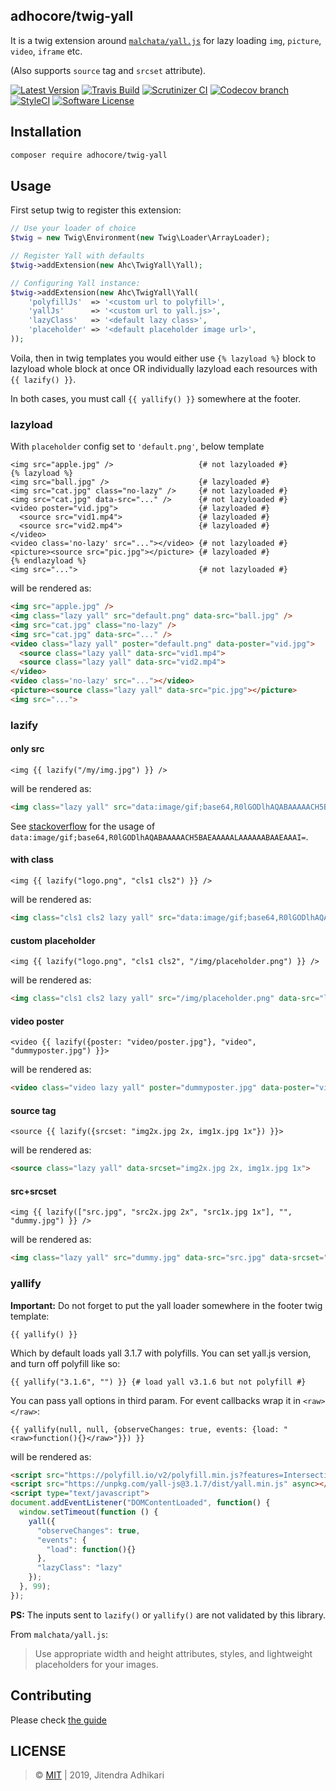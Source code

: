 ## adhocore/twig-yall

It is a twig extension around [`malchata/yall.js`](https://github.com/malchata/yall.js)
for lazy loading `img`, `picture`, `video`, `iframe` etc.

(Also supports `source` tag and `srcset` attribute).

[![Latest Version](https://img.shields.io/github/release/adhocore/twig-yall.svg?style=flat-square)](https://github.com/adhocore/twig-yall/releases)
[![Travis Build](https://img.shields.io/travis/com/adhocore/twig-yall.svg?branch=master&style=flat-square)](https://travis-ci.com/adhocore/twig-yall?branch=master)
[![Scrutinizer CI](https://img.shields.io/scrutinizer/g/adhocore/twig-yall.svg?style=flat-square)](https://scrutinizer-ci.com/g/adhocore/twig-yall/?branch=master)
[![Codecov branch](https://img.shields.io/codecov/c/github/adhocore/twig-yall/master.svg?style=flat-square)](https://codecov.io/gh/adhocore/twig-yall)
[![StyleCI](https://styleci.io/repos/172214338/shield)](https://styleci.io/repos/172214338)
[![Software License](https://img.shields.io/badge/license-MIT-brightgreen.svg?style=flat-square)](./LICENSE)


## Installation
```bash
composer require adhocore/twig-yall
```

## Usage

First setup twig to register this extension:
```php
// Use your loader of choice
$twig = new Twig\Environment(new Twig\Loader\ArrayLoader);

// Register Yall with defaults
$twig->addExtension(new Ahc\TwigYall\Yall);

// Configuring Yall instance:
$twig->addExtension(new Ahc\TwigYall\Yall(
    'polyfillJs'  => '<custom url to polyfill>',
    'yallJs'      => '<custom url to yall.js>',
    'lazyClass'   => '<default lazy class>',
    'placeholder' => '<default placeholder image url>',
));
```

Voila, then in twig templates you would either use `{% lazyload %}` block to lazyload whole block at once
OR individually lazyload each resources with `{{ lazify() }}`.

In both cases, you must call `{{ yallify() }}` somewhere at the footer.

### lazyload

With `placeholder` config set to `'default.png'`, below template
```twig
<img src="apple.jpg" />                   {# not lazyloaded #}
{% lazyload %}
<img src="ball.jpg" />                    {# lazyloaded #}
<img src="cat.jpg" class="no-lazy" />     {# not lazyloaded #}
<img src="cat.jpg" data-src="..." />      {# not lazyloaded #}
<video poster="vid.jpg">                  {# lazyloaded #}
  <source src="vid1.mp4">                 {# lazyloaded #}
  <source src="vid2.mp4">                 {# lazyloaded #}
</video>
<video class='no-lazy' src="..."></video> {# not lazyloaded #}
<picture><source src="pic.jpg"></picture> {# lazyloaded #}
{% endlazyload %}
<img src="...">                           {# not lazyloaded #}
```
will be rendered as:
```html
<img src="apple.jpg" />
<img class="lazy yall" src="default.png" data-src="ball.jpg" />
<img src="cat.jpg" class="no-lazy" />
<img src="cat.jpg" data-src="..." />
<video class="lazy yall" poster="default.png" data-poster="vid.jpg">
  <source class="lazy yall" data-src="vid1.mp4">
  <source class="lazy yall" data-src="vid2.mp4">
</video>
<video class='no-lazy' src="..."></video>
<picture><source class="lazy yall" data-src="pic.jpg"></picture>
<img src="...">
```

### lazify

#### only src
```twig
<img {{ lazify("/my/img.jpg") }} />
```
will be rendered as:
```html
<img class="lazy yall" src="data:image/gif;base64,R0lGODlhAQABAAAAACH5BAEAAAAALAAAAAABAAEAAAI=" data-src="/my/img.jpg" />
```

See [stackoverflow](https://stackoverflow.com/a/15960901) for the usage of `data:image/gif;base64,R0lGODlhAQABAAAAACH5BAEAAAAALAAAAAABAAEAAAI=`.

#### with class
```twig
<img {{ lazify("logo.png", "cls1 cls2") }} />
```
will be rendered as:
```html
<img class="cls1 cls2 lazy yall" src="data:image/gif;base64,R0lGODlhAQABAAAAACH5BAEAAAAALAAAAAABAAEAAAI=" data-src="logo.png" />
```

#### custom placeholder
```twig
<img {{ lazify("logo.png", "cls1 cls2", "/img/placeholder.png") }} />
```
will be rendered as:
```html
<img class="cls1 cls2 lazy yall" src="/img/placeholder.png" data-src="logo.png" />
```

#### video poster
```twig
<video {{ lazify({poster: "video/poster.jpg"}, "video", "dummyposter.jpg") }}>
```
will be rendered as:
```html
<video class="video lazy yall" poster="dummyposter.jpg" data-poster="video/poster.jpg">
```

#### source tag
```twig
<source {{ lazify({srcset: "img2x.jpg 2x, img1x.jpg 1x"}) }}>
```
will be rendered as:
```html
<source class="lazy yall" data-srcset="img2x.jpg 2x, img1x.jpg 1x">
```

#### src+srcset
```twig
<img {{ lazify(["src.jpg", "src2x.jpg 2x", "src1x.jpg 1x"], "", "dummy.jpg") }} />
```
will be rendered as:
```html
<img class="lazy yall" src="dummy.jpg" data-src="src.jpg" data-srcset="src2x.jpg 2x, src1x.jpg 1x" />
```

### yallify

**Important:** Do not forget to put the yall loader somewhere in the footer twig template:

```twig
{{ yallify() }}
```

Which by default loads yall 3.1.7 with polyfills. You can set yall.js version, and turn off polyfill like so:
```twig
{{ yallify("3.1.6", "") }} {# load yall v3.1.6 but not polyfill #}
```

You can pass yall options in third param. For event callbacks wrap it in `<raw></raw>`:
```twig
{{ yallify(null, null, {observeChanges: true, events: {load: "<raw>function(){}</raw>"}}) }}
```
will be rendered as:
```html
<script src="https://polyfill.io/v2/polyfill.min.js?features=IntersectionObserver" async></script>
<script src="https://unpkg.com/yall-js@3.1.7/dist/yall.min.js" async></script>
<script type="text/javascript">
document.addEventListener("DOMContentLoaded", function() {
  window.setTimeout(function () {
    yall({
      "observeChanges": true,
      "events": {
        "load": function(){}
      },
      "lazyClass": "lazy"
    });
  }, 99);
});
```

**PS:**
The inputs sent to `lazify()` or `yallify()` are not validated by this library.

From `malchata/yall.js`:
> Use appropriate width and height attributes, styles, and lightweight placeholders for your images.

## Contributing

Please check [the guide](./CONTRIBUTING.md)

## LICENSE

> &copy; [MIT](./LICENSE) | 2019, Jitendra Adhikari
